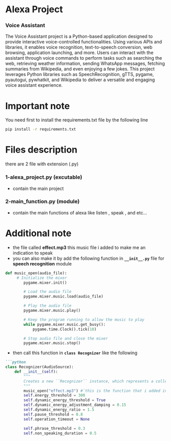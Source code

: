 # Alexa Project

### Voice Assistant
The Voice Assistant project is a Python-based application designed to provide interactive voice-controlled functionalities. Using various APIs and libraries, it enables voice recognition, text-to-speech conversion, web browsing, application launching, and more. Users can interact with the assistant through voice commands to perform tasks such as searching the web, retrieving weather information, sending WhatsApp messages, fetching summaries from Wikipedia, and even enjoying a few jokes. This project leverages Python libraries such as SpeechRecognition, gTTS, pygame, pyautogui, pywhatkit, and Wikipedia to deliver a versatile and engaging voice assistant experience.

# Important note
You need first to install the requirements.txt file by the following line
```bash
pip install -r requirements.txt 
```
# Files description
there are 2 file with extension (.py)
### 1-alexa_project.py (excutable)
- contain the main project
### 2-main_function.py (module)
- contain the main functions of alexa like listen , speak , and etc...

# Additional note
- the file called __effect.mp3__ this  music file i added to make me an indication to speak
- you can also  make it by add the following function in **`__init__.py`** file for __speech recognition__ module 
```python
def music_open(audio_file):
     # Initialize the mixer
        pygame.mixer.init()

        # Load the audio file
        pygame.mixer.music.load(audio_file)

        # Play the audio file
        pygame.mixer.music.play()

        # Keep the program running to allow the music to play
        while pygame.mixer.music.get_busy():
            pygame.time.Clock().tick(10)

        # Stop audio file and close the mixer
        pygame.mixer.music.stop()
```
- then call this function in **`class Recognizer`** like the following
```markdown
```python
class Recognizer(AudioSource):
    def __init__(self):
        """
        Creates a new ``Recognizer`` instance, which represents a collection of speech recognition functionality.
        """
        music_open("effect.mp3") #`this is the function that i added in __init.py__ file`
        self.energy_threshold = 300  
        self.dynamic_energy_threshold = True
        self.dynamic_energy_adjustment_damping = 0.15
        self.dynamic_energy_ratio = 1.5
        self.pause_threshold = 0.8  
        self.operation_timeout = None 

        self.phrase_threshold = 0.3 
        self.non_speaking_duration = 0.5
```




